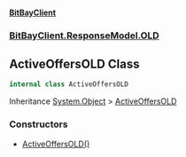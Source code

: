 #### [BitBayClient](./index.md 'index')
### [BitBayClient.ResponseModel.OLD](./BitBayClient-ResponseModel-OLD.md 'BitBayClient.ResponseModel.OLD')
## ActiveOffersOLD Class
```csharp
internal class ActiveOffersOLD
```
Inheritance [System.Object](https://docs.microsoft.com/en-us/dotnet/api/System.Object 'System.Object') &gt; [ActiveOffersOLD](./BitBayClient-ResponseModel-OLD-ActiveOffersOLD.md 'BitBayClient.ResponseModel.OLD.ActiveOffersOLD')  
### Constructors
- [ActiveOffersOLD()](./BitBayClient-ResponseModel-OLD-ActiveOffersOLD-ActiveOffersOLD().md 'BitBayClient.ResponseModel.OLD.ActiveOffersOLD.ActiveOffersOLD()')
